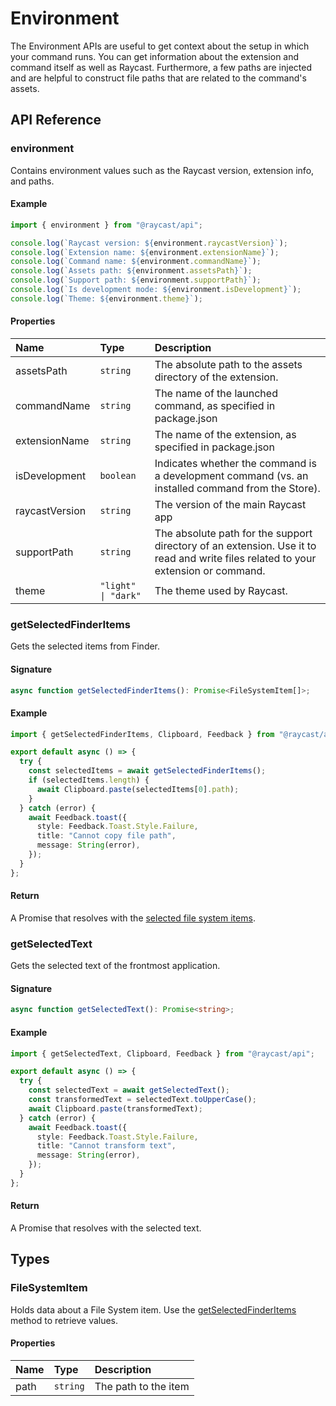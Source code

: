 <!-----------------------------------
 ⚠️⚠️⚠️
 DO NOT UPDATE THIS FILE.
 THIS MARKDOWN FILE HAS BEEN GENERATED FROM https://github.com/raycast/extensions/blob/main/docs/api-reference/environment.md.
 PLEASE UPDATE THAT ONE INSTEAD.
 ⚠️⚠️⚠️
------------------------------------>
# Environment

The Environment APIs are useful to get context about the setup in which your command runs. You can get information about the extension and command itself as well as Raycast. Furthermore, a few paths are injected and are helpful to construct file paths that are related to the command's assets.

## API Reference

### environment

Contains environment values such as the Raycast version, extension info, and paths.

#### Example

```typescript
import { environment } from "@raycast/api";

console.log(`Raycast version: ${environment.raycastVersion}`);
console.log(`Extension name: ${environment.extensionName}`);
console.log(`Command name: ${environment.commandName}`);
console.log(`Assets path: ${environment.assetsPath}`);
console.log(`Support path: ${environment.supportPath}`);
console.log(`Is development mode: ${environment.isDevelopment}`);
console.log(`Theme: ${environment.theme}`);
```

#### Properties

| Name           | Type                 | Description                                                                                                                       |
| :------------- | :------------------- | :-------------------------------------------------------------------------------------------------------------------------------- |
| assetsPath     | <code>string</code>  | The absolute path to the assets directory of the extension.                                                                       |
| commandName    | <code>string</code>  | The name of the launched command, as specified in package.json                                                                    |
| extensionName  | <code>string</code>  | The name of the extension, as specified in package.json                                                                           |
| isDevelopment  | <code>boolean</code> | Indicates whether the command is a development command (vs. an installed command from the Store).                                 |
| raycastVersion | <code>string</code>  | The version of the main Raycast app                                                                                               |
| supportPath    | <code>string</code>  | The absolute path for the support directory of an extension. Use it to read and write files related to your extension or command. |
| theme    | <code>"light" \| "dark"</code>  | The theme used by Raycast. |

### getSelectedFinderItems

Gets the selected items from Finder.

#### Signature

```typescript
async function getSelectedFinderItems(): Promise<FileSystemItem[]>;
```

#### Example

```typescript
import { getSelectedFinderItems, Clipboard, Feedback } from "@raycast/api";

export default async () => {
  try {
    const selectedItems = await getSelectedFinderItems();
    if (selectedItems.length) {
      await Clipboard.paste(selectedItems[0].path);
    }
  } catch (error) {
    await Feedback.toast({
      style: Feedback.Toast.Style.Failure,
      title: "Cannot copy file path",
      message: String(error),
    });
  }
};
```

#### Return

A Promise that resolves with the [selected file system items](#filesystemitem).

### getSelectedText

Gets the selected text of the frontmost application.

#### Signature

```typescript
async function getSelectedText(): Promise<string>;
```

#### Example

```typescript
import { getSelectedText, Clipboard, Feedback } from "@raycast/api";

export default async () => {
  try {
    const selectedText = await getSelectedText();
    const transformedText = selectedText.toUpperCase();
    await Clipboard.paste(transformedText);
  } catch (error) {
    await Feedback.toast({
      style: Feedback.Toast.Style.Failure,
      title: "Cannot transform text",
      message: String(error),
    });
  }
};
```

#### Return

A Promise that resolves with the selected text.

## Types

### FileSystemItem

Holds data about a File System item. Use the [getSelectedFinderItems](#getselectedfinderitems) method to retrieve values.

#### Properties

| Name | Type                | Description          |
| :--- | :------------------ | :------------------- |
| path | <code>string</code> | The path to the item |
